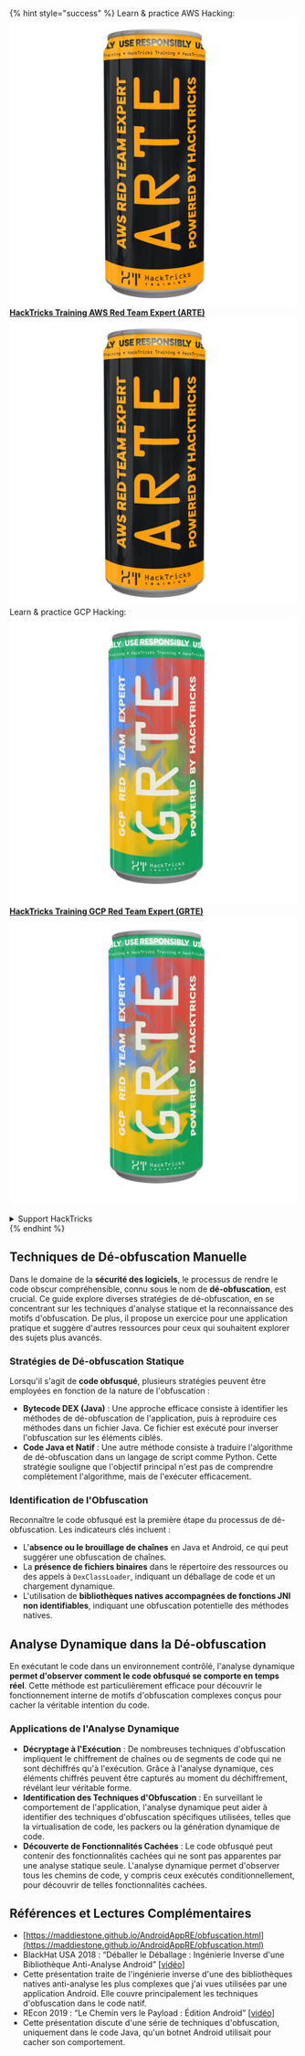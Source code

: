 {% hint style="success" %}
Learn & practice AWS Hacking:<img src="/.gitbook/assets/arte.png" alt="" data-size="line">[**HackTricks Training AWS Red Team Expert (ARTE)**](https://training.hacktricks.xyz/courses/arte)<img src="/.gitbook/assets/arte.png" alt="" data-size="line">\
Learn & practice GCP Hacking: <img src="/.gitbook/assets/grte.png" alt="" data-size="line">[**HackTricks Training GCP Red Team Expert (GRTE)**<img src="/.gitbook/assets/grte.png" alt="" data-size="line">](https://training.hacktricks.xyz/courses/grte)

<details>

<summary>Support HackTricks</summary>

* Check the [**subscription plans**](https://github.com/sponsors/carlospolop)!
* **Join the** 💬 [**Discord group**](https://discord.gg/hRep4RUj7f) or the [**telegram group**](https://t.me/peass) or **follow** us on **Twitter** 🐦 [**@hacktricks\_live**](https://twitter.com/hacktricks\_live)**.**
* **Share hacking tricks by submitting PRs to the** [**HackTricks**](https://github.com/carlospolop/hacktricks) and [**HackTricks Cloud**](https://github.com/carlospolop/hacktricks-cloud) github repos.

</details>
{% endhint %}

## Techniques de **Dé-obfuscation Manuelle**

Dans le domaine de la **sécurité des logiciels**, le processus de rendre le code obscur compréhensible, connu sous le nom de **dé-obfuscation**, est crucial. Ce guide explore diverses stratégies de dé-obfuscation, en se concentrant sur les techniques d'analyse statique et la reconnaissance des motifs d'obfuscation. De plus, il propose un exercice pour une application pratique et suggère d'autres ressources pour ceux qui souhaitent explorer des sujets plus avancés.

### **Stratégies de Dé-obfuscation Statique**

Lorsqu'il s'agit de **code obfusqué**, plusieurs stratégies peuvent être employées en fonction de la nature de l'obfuscation :

- **Bytecode DEX (Java)** : Une approche efficace consiste à identifier les méthodes de dé-obfuscation de l'application, puis à reproduire ces méthodes dans un fichier Java. Ce fichier est exécuté pour inverser l'obfuscation sur les éléments ciblés.
- **Code Java et Natif** : Une autre méthode consiste à traduire l'algorithme de dé-obfuscation dans un langage de script comme Python. Cette stratégie souligne que l'objectif principal n'est pas de comprendre complètement l'algorithme, mais de l'exécuter efficacement.

### **Identification de l'Obfuscation**

Reconnaître le code obfusqué est la première étape du processus de dé-obfuscation. Les indicateurs clés incluent :

- L'**absence ou le brouillage de chaînes** en Java et Android, ce qui peut suggérer une obfuscation de chaînes.
- La **présence de fichiers binaires** dans le répertoire des ressources ou des appels à `DexClassLoader`, indiquant un déballage de code et un chargement dynamique.
- L'utilisation de **bibliothèques natives accompagnées de fonctions JNI non identifiables**, indiquant une obfuscation potentielle des méthodes natives.

## **Analyse Dynamique dans la Dé-obfuscation**

En exécutant le code dans un environnement contrôlé, l'analyse dynamique **permet d'observer comment le code obfusqué se comporte en temps réel**. Cette méthode est particulièrement efficace pour découvrir le fonctionnement interne de motifs d'obfuscation complexes conçus pour cacher la véritable intention du code.

### **Applications de l'Analyse Dynamique**

- **Décryptage à l'Exécution** : De nombreuses techniques d'obfuscation impliquent le chiffrement de chaînes ou de segments de code qui ne sont déchiffrés qu'à l'exécution. Grâce à l'analyse dynamique, ces éléments chiffrés peuvent être capturés au moment du déchiffrement, révélant leur véritable forme.
- **Identification des Techniques d'Obfuscation** : En surveillant le comportement de l'application, l'analyse dynamique peut aider à identifier des techniques d'obfuscation spécifiques utilisées, telles que la virtualisation de code, les packers ou la génération dynamique de code.
- **Découverte de Fonctionnalités Cachées** : Le code obfusqué peut contenir des fonctionnalités cachées qui ne sont pas apparentes par une analyse statique seule. L'analyse dynamique permet d'observer tous les chemins de code, y compris ceux exécutés conditionnellement, pour découvrir de telles fonctionnalités cachées.

## Références et Lectures Complémentaires
* [https://maddiestone.github.io/AndroidAppRE/obfuscation.html](https://maddiestone.github.io/AndroidAppRE/obfuscation.html)
* BlackHat USA 2018 : “Déballer le Déballage : Ingénierie Inverse d'une Bibliothèque Anti-Analyse Android” \[[vidéo](https://www.youtube.com/watch?v=s0Tqi7fuOSU)]
* Cette présentation traite de l'ingénierie inverse d'une des bibliothèques natives anti-analyse les plus complexes que j'ai vues utilisées par une application Android. Elle couvre principalement les techniques d'obfuscation dans le code natif.
* REcon 2019 : “Le Chemin vers le Payload : Édition Android” \[[vidéo](https://recon.cx/media-archive/2019/Session.005.Maddie_Stone.The_path_to_the_payload_Android_Edition-J3ZnNl2GYjEfa.mp4)]
* Cette présentation discute d'une série de techniques d'obfuscation, uniquement dans le code Java, qu'un botnet Android utilisait pour cacher son comportement.
